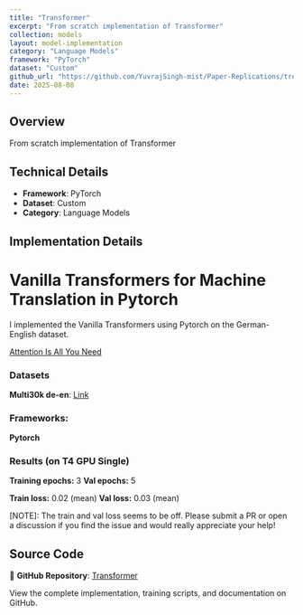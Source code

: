 ```yaml
---
title: "Transformer"
excerpt: "From scratch implementation of Transformer"
collection: models
layout: model-implementation
category: "Language Models"
framework: "PyTorch"
dataset: "Custom"
github_url: "https://github.com/YuvrajSingh-mist/Paper-Replications/tree/master/Transformer"
date: 2025-08-08
---
```


## Overview
From scratch implementation of Transformer

## Technical Details
- **Framework**: PyTorch
- **Dataset**: Custom
- **Category**: Language Models

## Implementation Details

# Vanilla Transformers for Machine Translation in Pytorch

I implemented the Vanilla Transformers using Pytorch on the German-English dataset.

[Attention Is All You Need](https://arxiv.org/abs/1706.03762)


### Datasets

**Multi30k de-en**: [Link](https://raw.githubusercontent.com/multi30k/dataset/master/data/task1/raw/)

### Frameworks:
**Pytorch**


### Results (on T4 GPU Single)

**Training epochs:** 3
**Val epochs:** 5

**Train loss:** 0.02  (mean)
**Val loss:** 0.03 (mean)

[NOTE]: The train and val loss seems to be off. Please submit a PR or open a discussion if you find the issue and would really appreciate your help!

## Source Code
📁 **GitHub Repository**: [Transformer](https://github.com/YuvrajSingh-mist/Paper-Replications/tree/master/Transformer)

View the complete implementation, training scripts, and documentation on GitHub.
